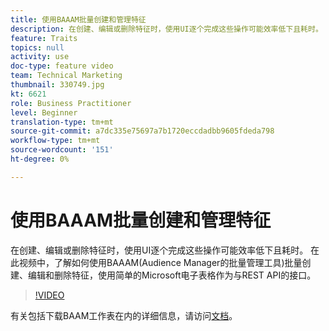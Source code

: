 ```yaml
---
title: 使用BAAAM批量创建和管理特征
description: 在创建、编辑或删除特征时，使用UI逐个完成这些操作可能效率低下且耗时。 在此视频中，了解如何使用BAAAM(Audience Manager的批量管理工具)批量创建、编辑和删除特征，使用简单的Microsoft电子表格作为与REST API的接口。
feature: Traits
topics: null
activity: use
doc-type: feature video
team: Technical Marketing
thumbnail: 330749.jpg
kt: 6621
role: Business Practitioner
level: Beginner
translation-type: tm+mt
source-git-commit: a7dc335e75697a7b1720eccdadbb9605fdeda798
workflow-type: tm+mt
source-wordcount: '151'
ht-degree: 0%

---
```



# 使用BAAAM批量创建和管理特征

在创建、编辑或删除特征时，使用UI逐个完成这些操作可能效率低下且耗时。 在此视频中，了解如何使用BAAAM(Audience Manager的批量管理工具)批量创建、编辑和删除特征，使用简单的Microsoft电子表格作为与REST API的接口。

>[!VIDEO](https://video.tv.adobe.com/v/330749/?quality=12&learn=on)

有关包括下载BAAM工作表在内的详细信息，请访问[文档](https://experienceleague.adobe.com/docs/audience-manager/user-guide/reference/bulk-management-tools/bulk-management-intro.html?lang=en#reference)。
